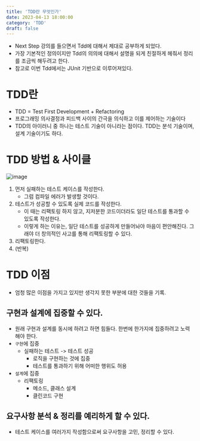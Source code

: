 ```yaml
---
title: 'TDD란 무엇인가'
date: 2023-04-13 18:00:00
category: 'TDD'
draft: false
---
```


- Next Step 강의를 들으면서 Tdd에 대해서 제대로 공부하게 되었다.
- 가장 기본적인 정의이지만 Tdd의 의의에 대해서 설명을 되게 친절하게 헤줘서 정리를 조금씩 해두려고 한다.
- 참고로 이번 Tdd에서는 JUnit 기반으로 이루어져있다.


# TDD란
- TDD = Test First Development + Refactoring
- 프로그래밍 의사결정과 피드백 사이의 간극을 의식하고 이를 제어하는 기술이다
- TDD의 아이러니 중 하나는 테스트 기술이 아니라는 점이다. TDD는 분석 기술이며, 설계 기술이기도 하다.

# TDD 방법 & 사이클
![image](https://user-images.githubusercontent.com/57219160/231706256-c4256d43-10a0-481e-8b29-ac7100f936e9.png)
1. 먼저 실패하는 테스트 케이스를 작성한다.
	- 그럼 컴파일 에러가 발생할 것이다.
2. 테스트가 성공할 수 있도록 실제 코드를 작성한다.
	- 이 때는 리팩토링 하지 않고, 지저분한 코드이더라도 일단 테스트를 통과할 수 있도록 작성한다.
	- 이렇게 하는 이유는, 일단 테스트를 성공하게 만들어놔야 마음이 편안해진다. 그래야 더 창의적인 사고를 통해 리팩토링할 수 있다.
3. 리팩토링한다.
4. (반복)

# TDD 이점
- 엄청 많은 이점을 가지고 있지만 생각지 못한 부분에 대한 것들을 기록.

## 구현과 설계에 집중할 수 있다.
- 원래 구현과 설계를 동시에 하려고 하면 힘들다. 한번에 한가지에 집중하려고 노력해야 한다.
- `구현`에 집중
	- 실패하는 테스트 -> 테스트 성공
		- 로직을 구현하는 것에 집중
		- 테스트를 통과하기 위해 어떠한 행위도 허용
- `설계`에 집중
	- 리팩토링
		- 메소드, 클래스 설계
		- 클린코드 구현

## 요구사항 분석 & 정리를 예리하게 할 수 있다.
- 테스트 케이스를 여러가지 작성함으로써 요구사항을 고민, 정리할 수 있다.